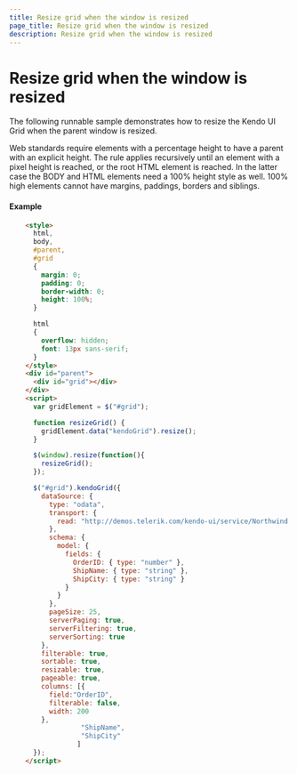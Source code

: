 ```yaml
---
title: Resize grid when the window is resized
page_title: Resize grid when the window is resized
description: Resize grid when the window is resized
---
```


# Resize grid when the window is resized

The following runnable sample demonstrates how to resize the Kendo UI Grid when the parent window is resized.

Web standards require elements with a percentage height to have a parent with an explicit height.
The rule applies recursively until an element with a pixel height is reached, or the root HTML element is reached.
In the latter case the BODY and HTML elements need a 100% height style as well. 100% high elements cannot have margins, paddings, borders and siblings.

#### Example

```html
    <style>
      html,
      body,
      #parent,
      #grid
      {
        margin: 0;
        padding: 0;
        border-width: 0;
        height: 100%;
      }

      html
      {
        overflow: hidden;
        font: 13px sans-serif;
      }
    </style>
    <div id="parent">
      <div id="grid"></div>
    </div>
    <script>
      var gridElement = $("#grid");

      function resizeGrid() {
        gridElement.data("kendoGrid").resize();
      }

      $(window).resize(function(){
        resizeGrid();
      });

      $("#grid").kendoGrid({
        dataSource: {
          type: "odata",
          transport: {
            read: "http://demos.telerik.com/kendo-ui/service/Northwind.svc/Orders"
          },
          schema: {
            model: {
              fields: {
                OrderID: { type: "number" },
                ShipName: { type: "string" },
                ShipCity: { type: "string" }
              }
            }
          },
          pageSize: 25,
          serverPaging: true,
          serverFiltering: true,
          serverSorting: true
        },
        filterable: true,
        sortable: true,
        resizable: true,
        pageable: true,
        columns: [{
          field:"OrderID",
          filterable: false,
          width: 200
        },
                  "ShipName",
                  "ShipCity"
                 ]
      });
    </script>
```